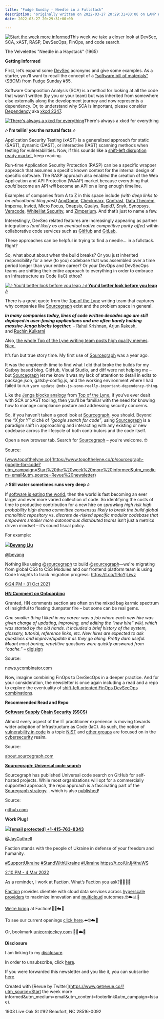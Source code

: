 ```yaml
---
title: "Fudge Sunday - Needle in a Fullstack"
description: 'originally written on 2022-03-27 20:29:31+00:00 on LAMP with vi, WordPress, Jekyll, Gatsby Cloud, Netlify, Revue, Substack, or Buttondown'
date: 2022-03-27 20:29:31+00:00

---
```


[![Start the week more informed](https://bucketeer-e05bbc84-baa3-437e-9518-adb32be77984.s3.amazonaws.com/public/images/fea6a914-4ba3-4c3d-b994-1caae68aa398_1200x115.png "Start the week more informed")](https://substackcdn.com/image/fetch/f_auto,q_auto:good,fl_progressive:steep/https%3A%2F%2Fbucketeer-e05bbc84-baa3-437e-9518-adb32be77984.s3.amazonaws.com%2Fpublic%2Fimages%2Ffea6a914-4ba3-4c3d-b994-1caae68aa398_1200x115.png)This week we take a closer look at DevSec, SCA, xAST, RASP, DevSecOps, FinOps, and code search.

The Velvelettes "Needle in a Haystack" (1965)

 **Getting Informed**

First, let’s expand some [DevSec](https://disruptops.com/devsecops-vs-devsecops/?utm_campaign=Start%20the%20week%20more%20informed&utm_medium=email&utm_source=Revue%20newsletter) acronyms and give some examples. As a starter, you’ll want to recall the concept of a [“software bill of materials”](https://www.cisa.gov/sbom?utm_campaign=Start%20the%20week%20more%20informed&utm_medium=email&utm_source=Revue%20newsletter) ([SBOM](https://www.cisa.gov/sbom?utm_campaign=Start%20the%20week%20more%20informed&utm_medium=email&utm_source=Revue%20newsletter)) from [Fudge Sunday #55](https://sunday.fudge.org/issues/fudge-sunday-everything-counts-in-ops-amounts-1073115?utm_campaign=Start%20the%20week%20more%20informed&utm_medium=email&utm_source=Revue%20newsletter).

Software Composition Analysis (SCA) is a method for looking at all the code that wasn’t written (by you or your team) but was inherited from somewhere else externally along the development journey and now represents a dependency. Or, to understand why SCA is important, please consider [Dependency](https://xkcd.com/2347/?utm_campaign=Start%20the%20week%20more%20informed&utm_medium=email&utm_source=Revue%20newsletter) aka [xkcd 2347](https://xkcd.com/2347/?utm_campaign=Start%20the%20week%20more%20informed&utm_medium=email&utm_source=Revue%20newsletter).

[![There's always a xkcd for everything](https://bucketeer-e05bbc84-baa3-437e-9518-adb32be77984.s3.amazonaws.com/public/images/13c8151f-a0b0-42d3-9458-cb50f6d09c58_600x762.png "There's always a xkcd for everything")](https://substackcdn.com/image/fetch/f_auto,q_auto:good,fl_progressive:steep/https%3A%2F%2Fbucketeer-e05bbc84-baa3-437e-9518-adb32be77984.s3.amazonaws.com%2Fpublic%2Fimages%2F13c8151f-a0b0-42d3-9458-cb50f6d09c58_600x762.png)There's always a xkcd for everything

 **🎶 I'm tellin' you the natural facts 🎶**

Application Security Testing (xAST) is a generalized approach for static (SAST), dynamic (DAST), or interactive (IAST) scanning methods when testing for vulnerabilities. Now, if this sounds like a [shift-left disruption ready market](https://www.ibm.com/blogs/services/2022/03/13/devops-to-devsecops-a-worthwhile-investment/?utm_campaign=Start%20the%20week%20more%20informed&utm_medium=email&utm_source=Revue%20newsletter), keep reading.

Run-time Application Security Protection (RASP) can be a specific wrapper approach that assumes a specific known context for the internal design of specific software. The RASP approach also enabled the creation of the Web Application and API Protection (WAAP) market because everything that *could* become an API *will* become an API on a long enough timeline.

Examples of companies from A to Z in this space include *(with deep links to an educational blog post)* [AppDome](https://www.appdome.com/blog/avoid-the-hidden-costs-of-building-secure-mobile-apps/?utm_campaign=Start%20the%20week%20more%20informed&utm_medium=email&utm_source=Revue%20newsletter), [Checkmarx](https://checkmarx.com/blog/the-open-source-supply-chain-under-assault-new-defenses-are-required/?utm_campaign=Start%20the%20week%20more%20informed&utm_medium=email&utm_source=Revue%20newsletter), [Contrast](https://www.contrastsecurity.com/security-influencers/why-the-difference-between-sast-dast-and-iast-matters?utm_campaign=Start%20the%20week%20more%20informed&utm_medium=email&utm_source=Revue%20newsletter), [Data Theorem](https://www.datatheorem.com/blog/securing-the-ci-cd-pipeline-in-pre-production?utm_campaign=Start%20the%20week%20more%20informed&utm_medium=email&utm_source=Revue%20newsletter), [Imperva](https://www.imperva.com/blog/api-gateway-or-not-you-need-api-security/?utm_campaign=Start%20the%20week%20more%20informed&utm_medium=email&utm_source=Revue%20newsletter), [Invicti](https://www.invicti.com/blog/web-security/dast-iast-sca-deeper-coverage-single-scan/?utm_campaign=Start%20the%20week%20more%20informed&utm_medium=email&utm_source=Revue%20newsletter), [Micro Focus](https://blog.microfocus.com/digital-transformation-a-proverbial-balancing-act/?utm_campaign=Start%20the%20week%20more%20informed&utm_medium=email&utm_source=Revue%20newsletter), [Onapsis](https://onapsis.com/blog/five-reasons-why-you-need-vulnerability-management-business-critical-applications-part5?utm_campaign=Start%20the%20week%20more%20informed&utm_medium=email&utm_source=Revue%20newsletter), [Qualys](https://blog.qualys.com/qualys-insights/2022/02/15/the-unbearable-lightness-of-unaudited-supply-chains?utm_campaign=Start%20the%20week%20more%20informed&utm_medium=email&utm_source=Revue%20newsletter), [Rapid7](https://www.rapid7.com/blog/post/2022/03/02/insightappsec-github-integration-keeps-risky-code-from-reaching-production/?utm_campaign=Start%20the%20week%20more%20informed&utm_medium=email&utm_source=Revue%20newsletter), [Snyk](https://snyk.io/blog/improve-cloud-coverage-reduce-infrastructure-drift/?utm_campaign=Start%20the%20week%20more%20informed&utm_medium=email&utm_source=Revue%20newsletter), [Synopsys](https://www.synopsys.com/blogs/software-security/software-bill-of-materials-bom/?utm_campaign=Start%20the%20week%20more%20informed&utm_medium=email&utm_source=Revue%20newsletter), [Veracode](https://www.veracode.com/blog/intro-appsec/what-sbom-and-why-do-you-need-one?utm_campaign=Start%20the%20week%20more%20informed&utm_medium=email&utm_source=Revue%20newsletter), [WhiteHat Security](https://www.whitehatsec.com/blog/application-security-has-its-best-ever-chance-for-success/?utm_campaign=Start%20the%20week%20more%20informed&utm_medium=email&utm_source=Revue%20newsletter), and [Zimperium](https://blog.zimperium.com/why-the-software-bill-of-materialssbom-must-extend-to-the-mobile-app-supply-chain/?utm_campaign=Start%20the%20week%20more%20informed&utm_medium=email&utm_source=Revue%20newsletter). And that’s just to name a few.

Interestingly, DevSec related features are increasingly appearing as partner integrations *(and likely as an eventual native competitive parity offer)* within collaborative code services such as [GitHub](https://github.blog/2022-02-22-github-advisory-database-now-open-to-community-contributions/?utm_campaign=Start%20the%20week%20more%20informed&utm_medium=email&utm_source=Revue%20newsletter) and [GitLab](https://about.gitlab.com/blog/2022/02/16/a-community-driven-advisory-database/?utm_campaign=Start%20the%20week%20more%20informed&utm_medium=email&utm_source=Revue%20newsletter).

These approaches can be helpful in trying to find a needle… in a fullstack. Right?

So, what about about when the build breaks? Or you just inherited responsibility for a new (to you) codebase that was assembled over a time period longer than your entire career? Or your DevOps and DevSecOps teams are shifting their entire approach to everything in order to embrace an Infrastructure as Code (IaC) ethos?

[![🎶 You'd better look before you leap 🎶](https://bucketeer-e05bbc84-baa3-437e-9518-adb32be77984.s3.amazonaws.com/public/images/c7260d9b-2429-4968-8582-74ab5969c914_600x366.jpeg "🎶 You'd better look before you leap 🎶")](https://substackcdn.com/image/fetch/f_auto,q_auto:good,fl_progressive:steep/https%3A%2F%2Fbucketeer-e05bbc84-baa3-437e-9518-adb32be77984.s3.amazonaws.com%2Fpublic%2Fimages%2Fc7260d9b-2429-4968-8582-74ab5969c914_600x366.jpeg)**[🎶 You'd better look before you leap 🎶](https://www.topofthelyne.co/p/sourcegraph-google-for-code?utm_campaign=Start%20the%20week%20more%20informed&utm_medium=email&utm_source=Revue%20newsletter)**

There is a great quote from the [Top of the Lyne](https://www.topofthelyne.co/p/sourcegraph-google-for-code?s=r&utm_campaign=Start%20the%20week%20more%20informed&utm_medium=email&utm_source=Revue%20newsletter) writing team that captures why companies like [Sourcegraph](https://sourcegraph.com/search?utm_campaign=Start%20the%20week%20more%20informed&utm_medium=email&utm_source=Revue%20newsletter) exist and the problem space in general.

***In many companies today, lines of code written decades ago are still deployed in user-facing applications and are often barely holding massive Jenga blocks together.*** – [Rahul Krishnan](https://substack.com/profile/50015753-rahul-krishnan?utm_campaign=Start%20the%20week%20more%20informed&utm_medium=email&utm_source=Revue%20newsletter), [Arjun Rakesh](https://substack.com/profile/44710481-arjun-rakesh?utm_campaign=Start%20the%20week%20more%20informed&utm_medium=email&utm_source=Revue%20newsletter), and [Ruchin Kulkarni](https://substack.com/profile/45698552-ruchin-kulkarni?utm_campaign=Start%20the%20week%20more%20informed&utm_medium=email&utm_source=Revue%20newsletter)

Also, [the whole Top of the Lyne writing team posts high quality memes](https://www.topofthelyne.co/p/sourcegraph-google-for-code?utm_campaign=Start%20the%20week%20more%20informed&utm_medium=email&utm_source=Revue%20newsletter). [Nice.](https://www.topofthelyne.co/p/sourcegraph-google-for-code?utm_campaign=Start%20the%20week%20more%20informed&utm_medium=email&utm_source=Revue%20newsletter)

It’s fun but true story time. My first use of [Sourcegraph](https://sourcegraph.com/search?utm_campaign=Start%20the%20week%20more%20informed&utm_medium=email&utm_source=Revue%20newsletter) was a year ago.

It was the umpteenth time to find what I did that broke the builds for my Gatbsy based blog. GitHub, Visual Studio, and diff were not helping me – but [Sourcegraph](https://sourcegraph.com/search?utm_campaign=Start%20the%20week%20more%20informed&utm_medium=email&utm_source=Revue%20newsletter) let me know it was my lack of attention to detail in edits to package.json, gatsby-config.js, and the working environment where I had failed to run `yarn update @mdx-js-some-really-important-dependency-thing`.

Like the [Jenga blocks analogy](https://www.topofthelyne.co/p/sourcegraph-google-for-code?s=r&utm_campaign=Start%20the%20week%20more%20informed&utm_medium=email&utm_source=Revue%20newsletter) from [Top of the Lyne](https://www.topofthelyne.co/p/sourcegraph-google-for-code?s=r&utm_campaign=Start%20the%20week%20more%20informed&utm_medium=email&utm_source=Revue%20newsletter), if you’ve ever dealt with SCA or xAST tooling, then you’ll be familiar with the need for knowing how to manage compliance posture and addressing security concerns.

So, if you haven’t taken a good look at [Sourcegraph](https://sourcegraph.com/search?utm_campaign=Start%20the%20week%20more%20informed&utm_medium=email&utm_source=Revue%20newsletter), you should. Beyond the *“X for Y”* cliché of *“google search for code”*, using [Sourcegraph](https://sourcegraph.com/search?utm_campaign=Start%20the%20week%20more%20informed&utm_medium=email&utm_source=Revue%20newsletter) is a paradigm shift in approaching and interacting with any existing or new codebase across the lifecycle of both contributors and the code itself.

Open a new browser tab. Search for [Sourcegraph](https://sourcegraph.com/search?utm_campaign=Start%20the%20week%20more%20informed&utm_medium=email&utm_source=Revue%20newsletter) – you’re welcome. 🤓

Source:

[www.topofthelyne.co](https://www.topofthelyne.co/p/sourcegraph-google-for-code?utm_campaign=Start%20the%20week%20more%20informed&utm_medium=email&utm_source=Revue%20newsletter)

 **🎶 Still water sometimes runs very deep 🎶**

If [software is eating the world](https://fudge.org/social-telecom-2030/?utm_campaign=Start%20the%20week%20more%20informed&utm_medium=email&utm_source=Revue%20newsletter), then the world is fast becoming an ever larger and ever more varied collection of code. So identifying the costs of time to productive contribution for a new hire on *sprawling high risk high probability high drama committee consensus likely to break the build global monolithic repository* vs. *discrete de-risked specific modular codebase that empowers smaller more autonomous distributed teams* isn’t just a metrics driven mindset – it’s sound fiscal policy.

For example:

[![](https://bucketeer-e05bbc84-baa3-437e-9518-adb32be77984.s3.amazonaws.com/public/images/d70d50d4-b63b-4e20-a5e2-ebee8ff9b4dc_600x394.jpeg)](https://substackcdn.com/image/fetch/f_auto,q_auto:good,fl_progressive:steep/https%3A%2F%2Fbucketeer-e05bbc84-baa3-437e-9518-adb32be77984.s3.amazonaws.com%2Fpublic%2Fimages%2Fd70d50d4-b63b-4e20-a5e2-ebee8ff9b4dc_600x394.jpeg)**[Beyang Liu](https://twitter.com/beyang/status/1454937232368832522)**

[@beyang](https://twitter.com/beyang/status/1454937232368832522)

Nothing like using @[sourcegraph](https://twitter.com/sourcegraph) to build @[sourcegraph](https://twitter.com/sourcegraph)—we're migrating from global CSS to CSS Modules and our frontend platform team is using Code Insights to track migration progress: <https://t.co/1lRqYjLiwz>

 [6:24 PM - 31 Oct 2021](https://twitter.com/beyang/status/1454937232368832522)

**[HN Comment on Onboarding](https://news.ycombinator.com/item?id=30814406&utm_campaign=Start%20the%20week%20more%20informed&utm_medium=email&utm_source=Revue%20newsletter)**

Granted, HN comments section are often on the mixed bag karmic spectrum of insightful to floating dumpster fire – but some can be real gems.

*One smaller thing I liked in my career was a job where each new hire was given charge of updating, improving, and editing the “new hire” wiki, which was started by the old hands. It included a brief history of the system, glossary, tutorial, reference links, etc. New hires are expected to ask questions and improve/update it as they go along. Pretty darn useful. Meant most boring, repetitive questions were quickly answered from “cache.”* – [digisign](https://news.ycombinator.com/user?id=digisign&utm_campaign=Start%20the%20week%20more%20informed&utm_medium=email&utm_source=Revue%20newsletter)

Source:

[news.ycombinator.com](https://news.ycombinator.com/item?id=30814406&utm_campaign=Start%20the%20week%20more%20informed&utm_medium=email&utm_source=Revue%20newsletter)

Now, imagine combining FinOps to DevSecOps in a deeper practice. And for your consideration, the newsletter is once again including a read and a repo to explore the eventuality of [shift-left oriented FinOps DevSecOps combinations](https://sunday.fudge.org/issues/fudge-sunday-once-in-a-pipeline-1084136?utm_campaign=Start%20the%20week%20more%20informed&utm_medium=email&utm_source=Revue%20newsletter).

 **Recommended Read and Repo**

**[Software Supply Chain Security (SSCS)](https://about.sourcegraph.com/blog/real-weakest-link-in-software-supply-chain-security/?utm_campaign=Start%20the%20week%20more%20informed&utm_medium=email&utm_source=Revue%20newsletter)**

Almost every aspect of the IT practitioner experience is moving towards wider adoption of Infrastructure as Code (IaC). As such, the notion of [vulnerability in code](https://github.blog/2020-09-02-secure-your-software-supply-chain-and-protect-against-supply-chain-threats-github-blog/?utm_campaign=Start%20the%20week%20more%20informed&utm_medium=email&utm_source=Revue%20newsletter) is a topic [NIST](https://www.nist.gov/itl/executive-order-improving-nations-cybersecurity/software-supply-chain-security?utm_campaign=Start%20the%20week%20more%20informed&utm_medium=email&utm_source=Revue%20newsletter) and [other groups](https://www.dhs.gov/publication/assessment-critical-supply-chains-supporting-us-ict-industry?utm_campaign=Start%20the%20week%20more%20informed&utm_medium=email&utm_source=Revue%20newsletter) are focused on in the [cybersecurity](https://www.cisa.gov/ict-supply-chain-library?utm_campaign=Start%20the%20week%20more%20informed&utm_medium=email&utm_source=Revue%20newsletter) realm.

Source:

[about.sourcegraph.com](https://about.sourcegraph.com/blog/real-weakest-link-in-software-supply-chain-security/?utm_campaign=Start%20the%20week%20more%20informed&utm_medium=email&utm_source=Revue%20newsletter)

**[Sourcegraph: Universal code search](https://github.com/sourcegraph/sourcegraph?utm_campaign=Start%20the%20week%20more%20informed&utm_medium=email&utm_source=Revue%20newsletter)**

Sourcegraph has published Universal code search on GitHub for self-hosted projects. While most organizations will opt for a commercially supported approach, the repo approach is a fascinating part of the [Souregraph strategy](https://handbook.sourcegraph.com/strategy-goals/strategy/?utm_campaign=Start%20the%20week%20more%20informed&utm_medium=email&utm_source=Revue%20newsletter)… which is also [published](https://handbook.sourcegraph.com/strategy-goals/strategy/?utm_campaign=Start%20the%20week%20more%20informed&utm_medium=email&utm_source=Revue%20newsletter)!

Source:

[github.com](https://github.com/sourcegraph/sourcegraph?utm_campaign=Start%20the%20week%20more%20informed&utm_medium=email&utm_source=Revue%20newsletter)

 **Work Plug!**

[![](https://bucketeer-e05bbc84-baa3-437e-9518-adb32be77984.s3.amazonaws.com/public/images/2ecc57e7-f587-4a1a-be0d-31c1a255e704_600x338.png)](https://substackcdn.com/image/fetch/f_auto,q_auto:good,fl_progressive:steep/https%3A%2F%2Fbucketeer-e05bbc84-baa3-437e-9518-adb32be77984.s3.amazonaws.com%2Fpublic%2Fimages%2F2ecc57e7-f587-4a1a-be0d-31c1a255e704_600x338.png)**[[email protected] +1-415-763-8343](https://twitter.com/JayCuthrell/status/1499824576158744583)**

[@JayCuthrell](https://twitter.com/JayCuthrell/status/1499824576158744583)

Faction stands with the people of Ukraine in defense of your freedom and humanity.   
  
[#SupportUkraine](https://twitter.com/search?q=%23SupportUkraine) [#StandWithUkraine](https://twitter.com/search?q=%23StandWithUkraine) [#Ukraine](https://twitter.com/search?q=%23Ukraine) <https://t.co/UrJj4thuWS>

 [2:10 PM - 4 Mar 2022](https://twitter.com/JayCuthrell/status/1499824576158744583)

As a reminder, I work at [Faction](https://www.factioninc.com/solutions/multi-cloud-data-services/?utm_campaign=sunday.fudge.org&utm_medium=email&utm_source=Revue%20newsletter). What’s [Faction](https://www.factioninc.com/solutions/multi-cloud-data-services/?utm_campaign=sunday.fudge.org&utm_medium=email&utm_source=Revue%20newsletter) you ask?🤔🤔🤔🤔

[Faction](https://www.factioninc.com/solutions/multi-cloud-data-services/?utm_campaign=sunday.fudge.org&utm_medium=email&utm_source=Revue%20newsletter) provides clientele with cloud data services across [hyperscale providers](https://www.factioninc.com/solutions/multi-cloud-data-services/?utm_campaign=sunday.fudge.org&utm_medium=email&utm_source=Revue%20newsletter) to maximize innovation and [multicloud](https://www.factioninc.com/solutions/multi-cloud-data-services/?utm_campaign=sunday.fudge.org&utm_medium=email&utm_source=Revue%20newsletter) outcomes.🤓☁️📊🚀

[We’re hiring](https://grnh.se/66f4d22d4us?utm_campaign=sunday.fudge.org&utm_medium=email&utm_source=Revue%20newsletter) at Faction!🎉🤓☁️🚀

To see our current openings [click here](https://grnh.se/66f4d22d4us?utm_campaign=sunday.fudge.org&utm_medium=email&utm_source=Revue%20newsletter).⬅️🤓☁️🚀

Or, bookmark [unicornjockey.com](http://unicornjockey.com/?utm_campaign=Fudge%20Sunday%20%F0%9F%A4%94%F0%9F%92%A1%F0%9F%A4%AF%F0%9F%A4%93&utm_medium=email&utm_source=Revue%20newsletter) 🦄🤓☁️🚀

 **Disclosure**

I am linking to my [disclosure](https://jaycuthrell.com/disclosure/?utm_campaign=sunday.fudge.org&utm_medium=email&utm_source=Revue%20newsletter).

In order to unsubscribe, click [here](#).

If you were forwarded this newsletter and you like it, you can subscribe [here](https://sunday.fudge.org/?utm_campaign=Issue&utm_content=forwarded&utm_medium=email&utm_source=Start+the+week+more+informed).

Created with [Revue by Twitter](https://www.getrevue.co/?utm_source=Start the week more informed&utm_medium=email&utm_content=footerlink&utm_campaign=Issue).

1903 Live Oak St #92 Beaufort, NC 28516-0092

